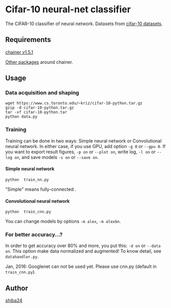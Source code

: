 Cifar-10 neural-net classifier
======

The CIFAR-10 classifier of neural network. Datasets from [cifar-10 datasets](http://www.cs.toronto.edu/~kriz/cifar.html).

## Requirements
[chainer v1.5.1](http://chainer.org/)

[Other packages](https://github.com/pfnet/chainer#requirements) around chainer.


## Usage
### Data acquisition and shaping
```
wget https://www.cs.toronto.edu/~kriz/cifar-10-python.tar.gz
gzip -d cifar-10-python.tar.gz
tar -xf cifar-10-python.tar
python data.py
```

### Training

Training can be done in two ways: Simple neural network or Convolutional neural network.  In either case, if you use GPU, add option ```-g 0``` or ```--gpu 0```.  If you want to export result figures, ```-p on``` or ```--plot on```, write log, ```-l on``` or ```--log on```, and save models ```-s on``` or ```--save on```.

#### Simple neural network
```
python  train_nn.py
```
"Simple" means fully-connected .

#### Convolutional neural network

```
python  train_cnn.py
```
You can change models by options ```-m alex```, ```-m alexbn```.


### For better accuracy...?
In order to get accuracy over 80% and more, you put this: ```-d on``` or ```--data on```. This option make data normalized and augmented! To know detail, see ```datahandler.py```.


Jan, 2016: Googlenet can not be used yet. Please use cnn.py (default in ```train_cnn.py```).

## Author

[shiba24](https://github.com/shiba24)

